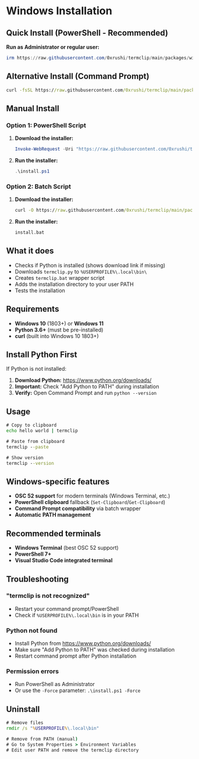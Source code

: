 # Windows Installation

## Quick Install (PowerShell - Recommended)

**Run as Administrator or regular user:**
```powershell
irm https://raw.githubusercontent.com/0xrushi/termclip/main/packages/windows/install.ps1 | iex
```

## Alternative Install (Command Prompt)

```cmd
curl -fsSL https://raw.githubusercontent.com/0xrushi/termclip/main/packages/windows/install.bat -o install.bat && install.bat
```

## Manual Install

### Option 1: PowerShell Script

1. **Download the installer:**
   ```powershell
   Invoke-WebRequest -Uri "https://raw.githubusercontent.com/0xrushi/termclip/main/packages/windows/install.ps1" -OutFile "install.ps1"
   ```

2. **Run the installer:**
   ```powershell
   .\install.ps1
   ```

### Option 2: Batch Script

1. **Download the installer:**
   ```cmd
   curl -O https://raw.githubusercontent.com/0xrushi/termclip/main/packages/windows/install.bat
   ```

2. **Run the installer:**
   ```cmd
   install.bat
   ```

## What it does

- Checks if Python is installed (shows download link if missing)
- Downloads `termclip.py` to `%USERPROFILE%\.local\bin\`
- Creates `termclip.bat` wrapper script
- Adds the installation directory to your user PATH
- Tests the installation

## Requirements

- **Windows 10** (1803+) or **Windows 11**
- **Python 3.6+** (must be pre-installed)
- **curl** (built into Windows 10 1803+)

## Install Python First

If Python is not installed:

1. **Download Python:** https://www.python.org/downloads/
2. **Important:** Check "Add Python to PATH" during installation
3. **Verify:** Open Command Prompt and run `python --version`

## Usage

```cmd
# Copy to clipboard
echo hello world | termclip

# Paste from clipboard  
termclip --paste

# Show version
termclip --version
```

## Windows-specific features

- **OSC 52 support** for modern terminals (Windows Terminal, etc.)
- **PowerShell clipboard** fallback (`Set-Clipboard`/`Get-Clipboard`)
- **Command Prompt compatibility** via batch wrapper
- **Automatic PATH management**

## Recommended terminals

- **Windows Terminal** (best OSC 52 support)
- **PowerShell 7+**
- **Visual Studio Code integrated terminal**

## Troubleshooting

### "termclip is not recognized"
- Restart your command prompt/PowerShell
- Check if `%USERPROFILE%\.local\bin` is in your PATH

### Python not found
- Install Python from https://www.python.org/downloads/
- Make sure "Add Python to PATH" was checked during installation
- Restart command prompt after Python installation

### Permission errors
- Run PowerShell as Administrator
- Or use the `-Force` parameter: `.\install.ps1 -Force`

## Uninstall

```cmd
# Remove files
rmdir /s "%USERPROFILE%\.local\bin"

# Remove from PATH (manual)
# Go to System Properties > Environment Variables
# Edit user PATH and remove the termclip directory
```